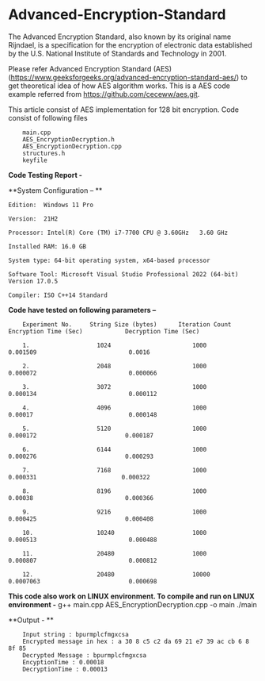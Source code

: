 # Advanced-Encryption-Standard
The Advanced Encryption Standard, also known by its original name Rijndael, is a specification for the encryption of electronic data established by the U.S. National Institute of Standards and Technology in 2001.

Please refer Advanced Encryption Standard (AES) (https://www.geeksforgeeks.org/advanced-encryption-standard-aes/) to get theoretical idea of how AES algorithm works. This is a AES code example referred from https://github.com/ceceww/aes.git.

This article consist of AES implementation for 128 bit encryption. Code consist of following files

        main.cpp
        AES_EncryptionDecryption.h
        AES_EncryptionDecryption.cpp
        structures.h
        keyfile




**Code Testing Report -**

**System Configuration –  **

    Edition:  Windows 11 Pro

    Version:  21H2

    Processor: Intel(R) Core (TM) i7-7700 CPU @ 3.60GHz   3.60 GHz

    Installed RAM: 16.0 GB  

    System type: 64-bit operating system, x64-based processor

    Software Tool: Microsoft Visual Studio Professional 2022 (64-bit) Version 17.0.5

    Compiler: ISO C++14 Standard


**Code have tested on following parameters –**

        Experiment No.     String Size (bytes)      Iteration Count         Encryption Time (Sec)            Decryption Time (Sec)

        1.                   1024                       1000                      0.001509                          0.0016

        2.                   2048                       1000                      0.000072                          0.000066

        3.                   3072                       1000                      0.000134                          0.000112

        4.                   4096                       1000                      0.00017                           0.000148

        5.                   5120                       1000                       0.000172                         0.000187

        6.                   6144                       1000                       0.000276                         0.000293

        7.                   7168                       1000                        0.000331                        0.000322

        8.                   8196                       1000                        0.00038                          0.000366

        9.                   9216                       1000                        0.000425                         0.000408

        10.                  10240                      1000                        0.000513                          0.000488

        11.                  20480                      1000                        0.000807                          0.000812

        12.                  20480                      10000                       0.0007063                         0.000698



**This code also work on LINUX environment. To compile and run on LINUX environment -**
  g++ main.cpp AES_EncryptionDecryption.cpp -o main
  ./main

**Output - **

        Input string : bpurmplcfmgxcsa
        Encrypted message in hex : a 30 8 c5 c2 da 69 21 e7 39 ac cb 6 8 8f 85
        Decrypted Message : bpurmplcfmgxcsa
        EncyptionTime : 0.00018
        DecryptionTime : 0.00013
